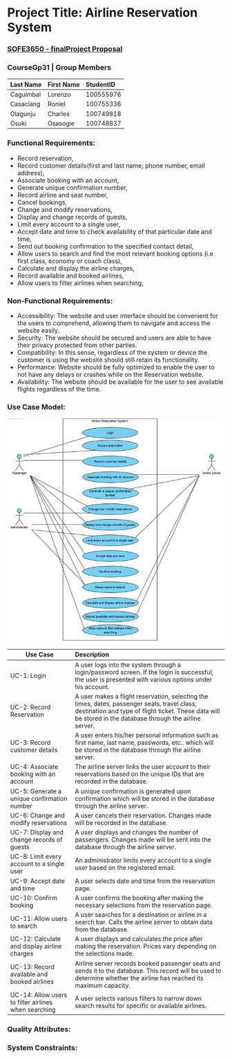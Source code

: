 # Project Title: Airline Reservation System
### [SOFE3650 - finalProject Proposal](projectProposal.pdf)

### CourseGp31 | Group Members
|Last Name|First Name|StudentID|
|:--------|:---------|:--------|
|Caguimbal|Lorenzo   |100555976|
|Casaclang|Roniel    |100755336|
|Olagunju |Charles   |100749818|
|Osuki    |Osasogie  |100748837|

### Functional Requirements:
* Record reservation, 
* Record customer details(first and last name, phone number, email address),
* Associate booking with an account,
* Generate unique confirmation number,
* Record airline and seat number, 
* Cancel bookings,
* Change and modify reservations, 
* Display and change records of guests, 
* Limit every account to a single user, 
* Accept date and time to check availability of that particular date and time, 
* Send out booking confirmation to the specified contact detail, 
* Allow users to search and find the most relevant booking options (i.e first class, economy or coach class), 
* Calculate and display the airline charges,
* Record available and booked airlines,
* Allow users to filter airlines when searching,

### Non-Functional Requirements:
* Accessibility: The website and user interface should be convenient for the users to comprehend, allowing them to navigate and access the website easily.
* Security: The website should be secured and users are able to have their privacy protected from other parties.
* Compatibility: In this sense, regardless of the system or device the customer is using the website should still retain its functionality.
* Performance: Website should be fully optimized to enable the user to not have any delays or crashes while on the Reservation website.
* Availability: The website should be available for the user to see available flights regardless of the time.


### Use Case Model:
![alt text](https://github.com/SOFE3650U-CourseGp31/finalProject/blob/master/Use%20Case%20Model.png?raw=true "Use Code Model")

| Use Case      | Description  | 
| ------------- |:-------------|
| UC-1: Login     | A user logs into the system through a login/password screen. If the login is successful, the user is presented with various options under his account. |
| UC-2: Record Reservation      | A user makes a flight reservation, selecting the times, dates, passenger seats, travel class, destination and type of flight ticket. These data will be stored in the database through the airline server.    |
| UC-3: Record customer details | A user enters his/her personal information such as first name, last name, passwords, etc.. which will be stored in the database through the airline server.     |
| UC-4: Associate booking with an account | The airline server links the user account to their reservations based on the unique IDs that are recorded in the database.     |
| UC-5: Generate a unique confirmation number | A unique confirmation is generated upon confirmation which will be stored in the database through the airline server.      |
| UC-6: Change and modify reservations | A user cancels their reservation. Changes made will be recorded in the database.       |
| UC-7: Display and change records of guests | A user displays and changes the number of passengers. Changes made will be sent into the database through the airline server.    |
| UC-8: Limit every account to a single user | An administrator limits every account to a single user based on the registered email.      |
| UC-9: Accept date and time | A user selects date and time from the reservation page.    |
| UC-10: Confirm booking | A user confirms the booking after making the necessary selections from the reservation page.    |
| UC-11: Allow users to search | A user searches for a destination or airline in a search bar. Calls the airline server to obtain data from the database.     |
| UC-12: Calculate and display airline charges |  A user displays and calculates the price after making the reservation. Prices vary depending on the selections made.     |
| UC-13: Record available and booked airlines | Airline server records booked passenger seats and sends it to the database. This record will be used to determine whether the airline has reached its maximum capacity.      |
| UC-14: Allow users to filter airlines when searching | A user selects various filters to narrow down search results for specific or available airlines.      |

### Quality Attributes:

### System Constraints:






